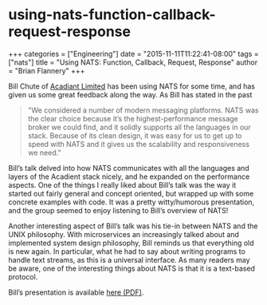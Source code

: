 # using-nats-function-callback-request-response

+++ categories = \["Engineering"\] date = "2015-11-11T11:22:41-08:00" tags = \["nats"\] title = "Using NATS: Function, Callback, Request, Response" author = "Brian Flannery" +++

Bill Chute of [Acadiant Limited](http://www.acadiant.com/) has been using NATS for some time, and has given us some great feedback along the way. As Bill has stated in the past

> "We considered a number of modern messaging platforms. NATS was the clear choice because it’s the highest-performance message broker we could find, and it solidly supports all the languages in our stack. Because of its clean design, it was easy for us to get up to speed with NATS and it gives us the scalability and responsiveness we need."

Bill’s talk delved into how NATS communicates with all the languages and layers of the Acadient stack nicely, and he expanded on the performance aspects. One of the things I really liked about Bill’s talk was the way it started out fairly general and concept oriented, but wrapped up with some concrete examples with code. It was a pretty witty/humorous presentation, and the group seemed to enjoy listening to Bill’s overview of NATS!

Another interesting aspect of Bill’s talk was his tie-in between NATS and the UNIX philosophy. With microservices an increasingly talked about and implemented system design philosophy, Bill reminds us that everything old is new again. In particular, what he had to say about writing programs to handle text streams, as this is a universal interface. As many readers may be aware, one of the interesting things about NATS is that it is a text-based protocol.

Bill’s presentation is available [here \(PDF\)](http://acadiant.com/NATSLondon2015.pdf).

